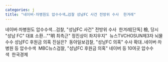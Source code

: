 ```yaml
---
categories: j
title: "네이버·차병원도 압수수색…검찰 성남FC 사건 전방위 수사  한겨레"
---
```

네이버·차병원도 압수수색…검찰, "성남FC 사건" 전방위 수사&nbsp;&nbsp;한겨레[단독] 檢, 당시 "성남 FC" 대표 소환…""明 최측근" 정진상이 좌지우지"&nbsp;&nbsp;뉴스TVCHOSUN제3자 뇌물수수 성남FC 후원금 의혹 진실은?&nbsp;&nbsp;동아일보검찰, "성남FC 의혹" 수사 확대‥네이버·차병원 등 압수수색&nbsp;&nbsp;MBC뉴스검찰, "성남FC 후원금 의혹" 네이버 등 10여곳 압수수색&nbsp;&nbsp;한국경제